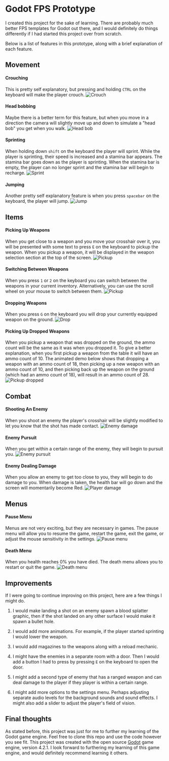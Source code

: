 # Godot FPS Prototype
I created this project for the sake of learning.
There are probably much better FPS templates for Godot out there, and I would definitely do things differently if I had started this project over from scratch.

Below is a list of features in this prototype, along with a brief explanation of each feature.


## Movement

#### Crouching
This is pretty self explanatory, but pressing and holding `CTRL` on the keyboard will make the player crouch.
![Crouch](gifs/Godot_FPS_crouch.gif)

#### Head bobbing
Maybe there is a better term for this feature, but when you move in a direction the camera will slightly move up and down to simulate a "head bob" you get when you walk.
![Head bob](gifs/Godot_FPS_head_bob.gif)

#### Sprinting
When holding down `shift` on the keyboard the player will sprint.
While the player is sprinting, their speed is increased and a stamina bar appears.
The stamina bar goes down as the player is sprinting.
When the stamina bar is empty, the player can no longer sprint and the stamina bar will begin to recharge.
![Sprint](gifs/Godot_FPS_sprint.gif)

#### Jumping
Another pretty self explanatory feature is when you press `spacebar` on the keyboard, the player will jump.
![Jump](gifs/Godot_FPS_jump.gif)


## Items

#### Picking Up Weapons
When you get close to a weapon and you move your crosshair over it, you will be presented with some text to press `E` on the keyboard to pickup the weapon.
When you pickup a weapon, it will be displayed in the weapon selection section at the top of the screen.
![Pickup](gifs/Godot_FPS_pickup.gif)

#### Switching Between Weapons
When you press `1` or `2` on the keyboard you can switch between the weapons in your current inventory.
Alternatively, you can use the scroll wheel on your mouse to switch between them.
![Pickup](gifs/Godot_FPS_weapon_switch.gif)

#### Dropping Weapons
When you press `G` on the keyboard you will drop your currently equipped weapon on the ground.
![Drop](gifs/Godot_FPS_weapon_drop.gif)

#### Picking Up Dropped Weapons
When you pickup a weapon that was dropped on the ground, the ammo count will be the same as it was when you dropped it.
To give a better explanation, when you first pickup a weapon from the table it will have an ammo count of 10.
The animated demo below shows that dropping a weapon with an ammo count of 18, then picking up a new weapon with an ammo count of 10, and then picking back up the weapon on the ground (which had an ammo count of 18), will result in an ammo count of 28.
![Pickup dropped](gifs/Godot_FPS_pickup_dropped_weapon.gif)


## Combat

#### Shooting An Enemy
When you shoot an enemy the player's crosshair will be slightly modified to let you know that the shot has made contact.
![Enemy damage](gifs/Godot_FPS_damage_enemies.gif)

#### Enemy Pursuit
When you get within a certain range of the enemy, they will begin to pursuit you.
![Enemy pursuit](gifs/Godot_FPS_enemy_chase.gif)

#### Enemy Dealing Damage
When you allow an enemy to get too close to you, they will begin to do damage to you.
When damage is taken, the health bar will go down and the screen will momentarily become Red.
![Player damage](gifs/Godot_FPS_player_damage.gif)


## Menus

#### Pause Menu
Menus are not very exciting, but they are necessary in games.
The pause menu will allow you to resume the game, restart the game, exit the game, or adjust the mouse sensitivity in the settings.
![Pause menu](gifs/Godot_FPS_pause_menu.gif)

#### Death Menu
When you health reaches 0% you have died.
The death menu allows you to restart or quit the game.
![Death menu](gifs/Godot_FPS_player_death.gif)


## Improvements
If I were going to continue improving on this project, here are a few things I might do.

1. I would make landing a shot on an enemy spawn a blood splatter graphic, then if the shot landed on any other surface I would make it spawn a bullet hole.

2. I would add more animations. For example, if the player started sprinting I would lower the weapon.

3. I would add magazines to the weapons along with a reload mechanic.

4. I might have the enemies in a separate room with a door. Then I would add a button I had to press by pressing `E` on the keyboard to open the door.

5. I might add a second type of enemy that has a ranged weapon and can deal damage to the player if they player is within a certain range.

6. I might add more options to the settings menu. Perhaps adjusting separate audio levels for the background sounds and sound effects. I might also add a slider to adjust the player's field of vision.


## Final thoughts
As stated before, this project was just for me to further my learning of the Godot game engine. Feel free to clone this repo and use the code however you see fit. This project was created with the open source [Godot](https://godotengine.org/) game engine, version 4.2.1. I look forward to furthering my learning of this game engine, and would definitely recommend learning it others.